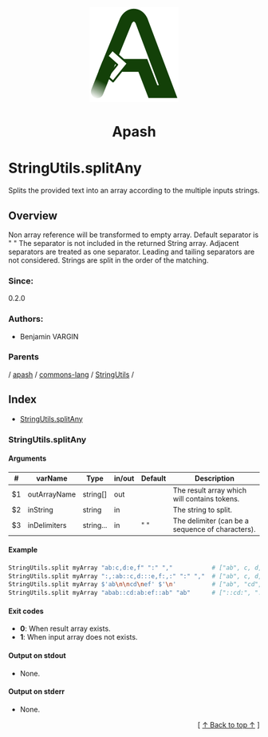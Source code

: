
<div align='center' id='apash-top'>
  <a href='https://github.com/hastec-fr/apash'>
    <img alt='apash-logo' src='../../../../../../../assets/apash-logo.svg'/>
  </a>

  # Apash
</div>

# StringUtils.splitAny

Splits the provided text into an array according to the multiple inputs strings.

## Overview

Non array reference will be transformed to empty array.
Default separator is " "
The separator is not included in the returned String array.
Adjacent separators are treated as one separator. Leading and tailing separators
are not considered. Strings are split in the order of the matching.

### Since:
0.2.0

### Authors:
* Benjamin VARGIN

### Parents
<!-- apash.parentBegin -->
[](../../../../.md) / [apash](../../../apash.md) / [commons-lang](../../commons-lang.md) / [StringUtils](../StringUtils.md) / 
<!-- apash.parentEnd -->

## Index

* [StringUtils.splitAny](#stringutilssplitany)

### StringUtils.splitAny

#### Arguments
| #      | varName        | Type          | in/out   | Default    | Description                           |
|--------|----------------|---------------|----------|------------|---------------------------------------|
| $1     | outArrayName   | string[]      | out      |            | The result array which will contains tokens.     |
| $2     | inString       | string        | in       |            | The string to split.                             |
| $3     | inDelimiters   | string...     | in       | " "        | The delimiter (can be a sequence of characters). |

#### Example

```bash
StringUtils.split myArray "ab:c,d:e,f" ":" ","           # ["ab", c, d, e, f ]
StringUtils.split myArray ":,:ab::c,d:::e,f:,:" ":" ","  # ["ab", c, d, e, f ]
StringUtils.split myArray $'ab\n\ncd\nef' $'\n'          # ["ab", "cd", "ef"]
StringUtils.split myArray "abab::cd:ab:ef::ab" "ab"      # ["::cd:", ":ef::"]
```

#### Exit codes

* **0**: When result array exists.
* **1**: When input array does not exists.

#### Output on stdout

* None.

#### Output on stderr

* None.


  <div align='right'>[ <a href='#apash-top'>↑ Back to top ↑</a> ]</div>

